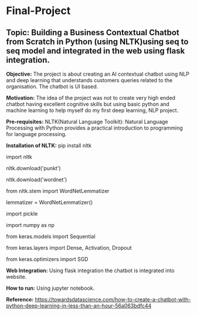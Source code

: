 # Final-Project

## Topic: Building a Business Contextual Chatbot from Scratch in Python (using NLTK)using seq to seq model and integrated in the web using flask integration.

**Objective:** The project is about creating an AI contextual chatbot using NLP and deep learning that understands customers queries related to the organisation. The chatbot is UI based.

**Motivation:** The idea of the project was not to create very high ended chatbot having excellent cognitive skills but using basic python and machine learning to help myself do my first deep learning, NLP project.

**Pre-requisites:** 
NLTK(Natural Language Toolkit): Natural Language Processing with Python provides a practical introduction to programming for language processing.

**Installation of NLTK:** 
pip install nltk

import nltk

nltk.download('punkt')

nltk.download('wordnet')

from nltk.stem import WordNetLemmatizer

lemmatizer = WordNetLemmatizer()

import pickle

import numpy as np

from keras.models import Sequential

from keras.layers import Dense, Activation, Dropout

from keras.optimizers import SGD

**Web Integration:** Using flask integration the chatbot is integrated into website.

**How to run:** 
Using jupyter notebook.

**Reference:** https://towardsdatascience.com/how-to-create-a-chatbot-with-python-deep-learning-in-less-than-an-hour-56a063bdfc44


